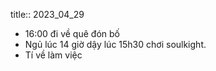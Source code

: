 title:: 2023_04_29

- 16:00 đi về quê đón bố
- Ngủ lúc 14 giờ dậy lúc 15h30 chơi soulkight.
- Tí về làm việc